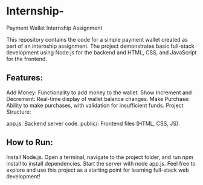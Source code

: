 # Internship-
Payment Wallet Internship Assignment

This repository contains the code for a simple payment wallet created as part of an internship assignment. The project demonstrates basic full-stack development using Node.js for the backend and HTML, CSS, and JavaScript for the frontend.

## Features:

Add Money: Functionality to add money to the wallet.
Show Increment and Decrement: Real-time display of wallet balance changes.
Make Purchase: Ability to make purchases, with validation for insufficient funds.
Project Structure:

app.js: Backend server code.
public/: Frontend files (HTML, CSS, JS).
## How to Run:

Install Node.js.
Open a terminal, navigate to the project folder, and run npm install to install dependencies.
Start the server with node app.js.
Feel free to explore and use this project as a starting point for learning full-stack web development!
